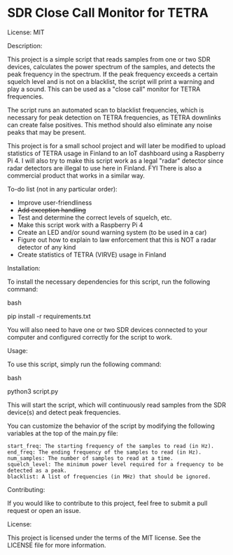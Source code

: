 # SDR Close Call Monitor for TETRA

License: MIT

Description:

This project is a simple script that reads samples from one or two SDR devices, calculates the power spectrum of the samples, and detects the peak frequency in the spectrum. If the peak frequency exceeds a certain squelch level and is not on a blacklist, the script will print a warning and play a sound. This can be used as a "close call" monitor for TETRA frequencies.

The script runs an automated scan to blacklist frequencies, which is necessary for peak detection on TETRA frequencies, as TETRA downlinks can create false positives. This method should also eliminate any noise peaks that may be present.

This project is for a small school project and will later be modified to upload statistics of TETRA usage in Finland to an IoT dashboard using a Raspberry Pi 4. I will also try to make this script work as a legal "radar" detector since radar detectors are illegal to use here in Finland. FYI There is also a commercial product that works in a similar way.

To-do list (not in any particular order):

-    Improve user-friendliness
-    ~~Add exception handling~~
-    Test and determine the correct levels of squelch, etc.
-    Make this script work with a Raspberry Pi 4
-    Create an LED and/or sound warning system (to be used in a car)
-    Figure out how to explain to law enforcement that this is NOT a radar detector of any kind
-    Create statistics of TETRA (VIRVE) usage in Finland

Installation:

To install the necessary dependencies for this script, run the following command:

bash

pip install -r requirements.txt

You will also need to have one or two SDR devices connected to your computer and configured correctly for the script to work.

Usage:

To use this script, simply run the following command:

bash

python3 script.py

This will start the script, which will continuously read samples from the SDR device(s) and detect peak frequencies.

You can customize the behavior of the script by modifying the following variables at the top of the main.py file:

    start_freq: The starting frequency of the samples to read (in Hz).
    end_freq: The ending frequency of the samples to read (in Hz).
    num_samples: The number of samples to read at a time.
    squelch_level: The minimum power level required for a frequency to be detected as a peak.
    blacklist: A list of frequencies (in MHz) that should be ignored.

Contributing:

If you would like to contribute to this project, feel free to submit a pull request or open an issue.

License:

This project is licensed under the terms of the MIT license. See the LICENSE file for more information.
